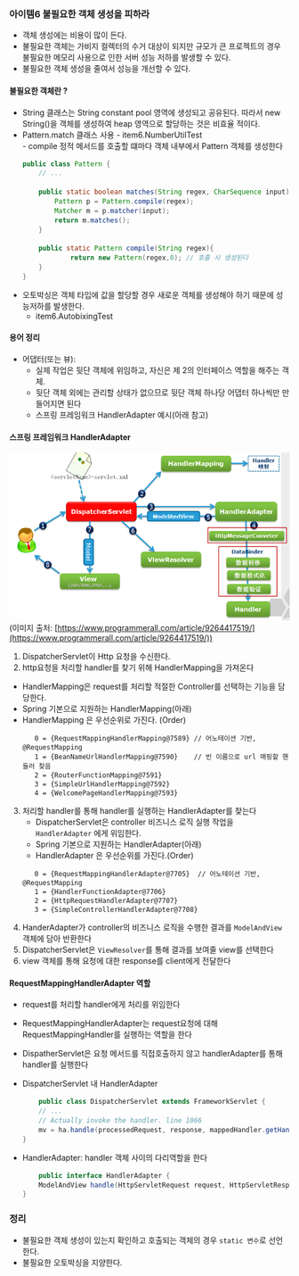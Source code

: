 ### 아이템6 불필요한 객체 생성을 피하라
- 객체 생성에는 비용이 많이 든다. 
- 불필요한 객체는 가비지 컬렉터의 수거 대상이 되지만 규모가 큰 프로젝트의 경우 불필요한 메모리 사용으로 인한 서버 성능 저하를 발생할 수 있다.
- 불필요한 객체 생성을 줄여서 성능을 개선할 수 있다.

#### 불필요한 객체란 ?
- String 클래스는 String constant pool 영역에 생성되고 공유된다. 따라서 new String()을 객체를 생성하여 heap 영역으로 할당하는 것은 비효율 적이다.
- Pattern.match 클래스 사용
      - item6.NumberUtilTest  
      - compile 정적 메서드를 호출할 떄마다 객체 내부에서 Pattern 객체를 생성한다
  ```java
  public class Pattern {
      // ...
        
      public static boolean matches(String regex, CharSequence input) {
          Pattern p = Pattern.compile(regex);
          Matcher m = p.matcher(input);
          return m.matches();
      }
     
      public static Pattern compile(String regex){
              return new Pattern(regex,0); // 호출 시 생성된다
      }
  }
  ```
- 오토박싱은 객체 타입에 값을 할당할 경우 새로운 객체를 생성해야 하기 때문에 성능저하를 발생한다.
  - item6.AutobixingTest 

#### 용어 정리
 - 어댑터(또는 뷰):
   - 실제 작업은 뒷단 객체에 위임하고, 자신은 제 2의 인터페이스 역할을 해주는 객체. 
   - 뒷단 객체 외에는 관리할 상태가 없으므로 뒷단 객체 하나당 어댑터 하나씩만 만들어지면 된다
   - 스프링 프레임워크 HandlerAdapter 예시(아래 참고)

#### 스프링 프레임워크 HandlerAdapter
![image_info](../images/dispatcher-servlet.png)
(이미지 출처: [https://www.programmerall.com/article/9264417519/](https://www.programmerall.com/article/9264417519/))
1) DispatcherServlet이 Http 요청을 수신한다.
2) http요청을 처리할 handler를 찾기 위해 HandlerMapping을 가져온다
  - HandlerMapping은 request를 처리할 적절한 Controller를 선택하는 기능을 담당한다.
  - Spring 기본으로 지원하는 HandlerMapping(아래)
  - HandlerMapping 은 우선순위로 가진다. (Order)
    ```text
       0 = {RequestMappingHandlerMapping@7589} // 어노테이션 기반, @RequestMapping
       1 = {BeanNameUrlHandlerMapping@7590}    // 빈 이름으로 url 매핑할 핸들러 찾음
       2 = {RouterFunctionMapping@7591}
       3 = {SimpleUrlHandlerMapping@7592}
       4 = {WelcomePageHandlerMapping@7593}
    ```
3) 처리할 handler를 통해 handler를 실행하는 HandlerAdapter를 찾는다
   - DispatcherServlet은 controller 비즈니스 로직 실행 작업을 `HandlerAdapter` 에게 위임한다.
   - Spring 기본으로 지원하는 HandlerAdapter(아래)
   - HandlerAdapter 은 우선순위를 가진다.(Order)
   ```text
      0 = {RequestMappingHandlerAdapter@7705}  // 어노테이션 기반, @RequestMapping
      1 = {HandlerFunctionAdapter@7706}
      2 = {HttpRequestHandlerAdapter@7707}
      3 = {SimpleControllerHandlerAdapter@7708}
   ```
4) HanderAdapter가 controller의 비즈니스 로직을 수행한 결과를 `ModelAndView` 객체에 담아 반환한다
5) DispatcherServlet은 `ViewResolver`를 통해 결과를 보여줄 view를 선택한다
6) view 객체를 통해 요청에 대한 response를 client에게 전달한다 

#### RequestMappingHandlerAdapter 역할
- request를 처리할 handler에게 처리를 위임한다
- RequestMappingHandlerAdapter는 request요청에 대해 RequestMappingHandler를 실행하는 역할을 한다
- DispatherServlet은 요청 메서드를 직접호출하지 않고 handlerAdapter를 통해 handler를 실행한다

- DispatcherServlet 내 HandlerAdapter 
    ```java
        public class DispatcherServlet extends FrameworkServlet {
        // ...
        // Actually invoke the handler. line 1066
        mv = ha.handle(processedRequest, response, mappedHandler.getHandler()); // controller 의 비즈니스 로직을 handler에게 처리하게 한다
    }
- HandlerAdapter: handler 객체 사이의 다리역할을 한다
    ```java
        public interface HandlerAdapter {
        ModelAndView handle(HttpServletRequest request, HttpServletResponse response, Object handler) throws Exception;
    }
    ```

### 정리 
 - 불필요한 객체 생성이 있는지 확인하고 호출되는 객체의 경우 `static 변수`로 선언한다.
 - 불필요한 오토박싱을 지양한다.
